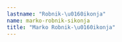 ```yaml
---
lastname: "Robnik-\u0160ikonja"
name: marko-robnik-sikonja
title: "Marko Robnik-\u0160ikonja"
---
```

